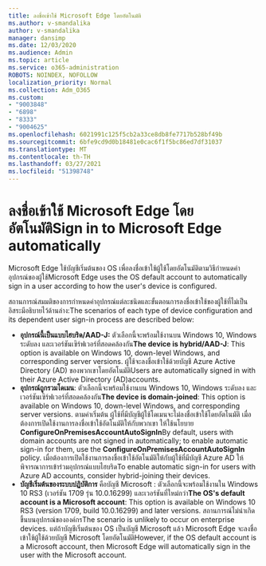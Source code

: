 ```yaml
---
title: ลงชื่อเข้าใช้ Microsoft Edge โดยอัตโนมัติ
ms.author: v-smandalika
author: v-smandalika
manager: dansimp
ms.date: 12/03/2020
ms.audience: Admin
ms.topic: article
ms.service: o365-administration
ROBOTS: NOINDEX, NOFOLLOW
localization_priority: Normal
ms.collection: Adm_O365
ms.custom:
- "9003848"
- "6898"
- "8333"
- "9004625"
ms.openlocfilehash: 6021991c125f5cb2a33ce8db8fe7717b528bf49b
ms.sourcegitcommit: 6bfe9cd9d0b18481e0cac6f1f5bc86ed7df31037
ms.translationtype: MT
ms.contentlocale: th-TH
ms.lasthandoff: 03/27/2021
ms.locfileid: "51398748"
---
```

# <a name="sign-in-to-microsoft-edge-automatically"></a><span data-ttu-id="5d63f-102">ลงชื่อเข้าใช้ Microsoft Edge โดยอัตโนมัติ</span><span class="sxs-lookup"><span data-stu-id="5d63f-102">Sign in to Microsoft Edge automatically</span></span>

<span data-ttu-id="5d63f-103">Microsoft Edge ใช้บัญชีเริ่มต้นของ OS เพื่อลงชื่อเข้าใช้ผู้ใช้โดยอัตโนมัติตามวิธีกําหนดค่าอุปกรณ์ของผู้ใช้</span><span class="sxs-lookup"><span data-stu-id="5d63f-103">Microsoft Edge uses the OS default account to automatically sign in a user according to how the user's device is configured.</span></span> 

<span data-ttu-id="5d63f-104">สถานการณ์สมมติของการกําหนดค่าอุปกรณ์แต่ละชนิดและขั้นตอนการลงชื่อเข้าใช้ของผู้ใช้ที่ไม่เป็นอิสระมีอธิบายไว้ด้านล่าง:</span><span class="sxs-lookup"><span data-stu-id="5d63f-104">The scenarios of each type of device configuration and its dependent user sign-in process are described below:</span></span>

- <span data-ttu-id="5d63f-105">**อุปกรณ์นี้เป็นแบบไฮบริด/AAD-J:** ตัวเลือกนี้จะพร้อมใช้งานบน Windows 10, Windows ระดับลง และเวอร์ชันเซิร์ฟเวอร์ที่สอดคล้องกัน</span><span class="sxs-lookup"><span data-stu-id="5d63f-105">**The device is hybrid/AAD-J**: This option is available on Windows 10, down-level Windows, and corresponding server versions.</span></span> <span data-ttu-id="5d63f-106">ผู้ใช้จะลงชื่อเข้าใช้ด้วยบัญชี Azure Active Directory (AD) ของพวกเขาโดยอัตโนมัติ</span><span class="sxs-lookup"><span data-stu-id="5d63f-106">Users are automatically signed in with their Azure Active Directory (AD)accounts.</span></span>
- <span data-ttu-id="5d63f-107">**อุปกรณ์ถูกรวมโดเมน**: ตัวเลือกนี้จะพร้อมใช้งานบน Windows 10, Windows ระดับลง และเวอร์ชันเซิร์ฟเวอร์ที่สอดคล้องกัน</span><span class="sxs-lookup"><span data-stu-id="5d63f-107">**The device is domain-joined**: This option is available on Windows 10, down-level Windows, and corresponding server versions.</span></span> <span data-ttu-id="5d63f-108">ตามค่าเริ่มต้น ผู้ใช้ที่มีบัญชีผู้ใช้โดเมนจะไม่ลงชื่อเข้าใช้โดยอัตโนมัติ เมื่อต้องการเปิดใช้งานการลงชื่อเข้าใช้อัตโนมัติให้กับพวกเขา ให้ใช้นโยบาย **ConfigureOnPremisesAccountAutoSignIn**</span><span class="sxs-lookup"><span data-stu-id="5d63f-108">By default, users with domain accounts are not signed in automatically; to enable automatic sign-in for them, use the **ConfigureOnPremisesAccountAutoSignIn** policy.</span></span> <span data-ttu-id="5d63f-109">เมื่อต้องการเปิดใช้งานการลงชื่อเข้าใช้อัตโนมัติให้กับผู้ใช้ที่มีบัญชี Azure AD ให้พิจารณาการเข้าร่วมอุปกรณ์แบบไฮบริด</span><span class="sxs-lookup"><span data-stu-id="5d63f-109">To enable automatic sign-in for users with Azure AD accounts, consider hybrid-joining their devices.</span></span>
- <span data-ttu-id="5d63f-110">**บัญชีเริ่มต้นของระบบปฏิบัติการ** คือบัญชี Microsoft : ตัวเลือกนี้จะพร้อมใช้งานใน Windows 10 RS3 (เวอร์ชัน 1709 รุ่น 10.0.16299) และเวอร์ชันที่ใหม่กว่า</span><span class="sxs-lookup"><span data-stu-id="5d63f-110">**The OS's default account is a Microsoft account**: This option is available on Windows 10 RS3 (version 1709, build 10.0.16299) and later versions.</span></span> <span data-ttu-id="5d63f-111">สถานการณ์ไม่น่าเกิดขึ้นบนอุปกรณ์ขององค์กร</span><span class="sxs-lookup"><span data-stu-id="5d63f-111">The scenario is unlikely to occur on enterprise devices.</span></span> <span data-ttu-id="5d63f-112">แต่ถ้าบัญชีเริ่มต้นของ OS เป็นบัญชี Microsoft แล้ว Microsoft Edge จะลงชื่อเข้าใช้ผู้ใช้ด้วยบัญชี Microsoft โดยอัตโนมัติ</span><span class="sxs-lookup"><span data-stu-id="5d63f-112">However, if the OS default account is a Microsoft account, then Microsoft Edge will automatically sign in the user with the Microsoft account.</span></span>
 
 
